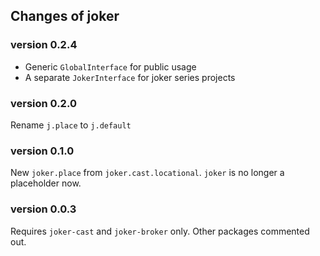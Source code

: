 Changes of joker
----------------

### version 0.2.4
* Generic `GlobalInterface` for public usage
* A separate `JokerInterface` for joker series projects

### version 0.2.0
Rename `j.place` to `j.default`


### version 0.1.0
New `joker.place` from `joker.cast.locational`.
`joker` is no longer a placeholder now.


### version 0.0.3
Requires `joker-cast` and `joker-broker` only.
Other packages commented out.

